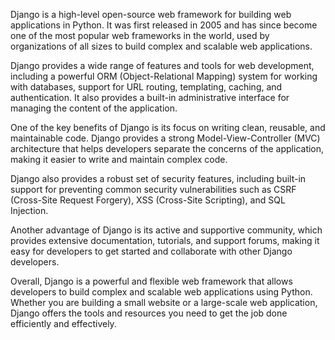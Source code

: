 Django is a high-level open-source web framework for building web applications in Python. It was first released in 2005 and has since become one of the most popular web frameworks in the world, used by organizations of all sizes to build complex and scalable web applications.

Django provides a wide range of features and tools for web development, including a powerful ORM (Object-Relational Mapping) system for working with databases, support for URL routing, templating, caching, and authentication. It also provides a built-in administrative interface for managing the content of the application.

One of the key benefits of Django is its focus on writing clean, reusable, and maintainable code. Django provides a strong Model-View-Controller (MVC) architecture that helps developers separate the concerns of the application, making it easier to write and maintain complex code.

Django also provides a robust set of security features, including built-in support for preventing common security vulnerabilities such as CSRF (Cross-Site Request Forgery), XSS (Cross-Site Scripting), and SQL Injection.

Another advantage of Django is its active and supportive community, which provides extensive documentation, tutorials, and support forums, making it easy for developers to get started and collaborate with other Django developers.

Overall, Django is a powerful and flexible web framework that allows developers to build complex and scalable web applications using Python. Whether you are building a small website or a large-scale web application, Django offers the tools and resources you need to get the job done efficiently and effectively.